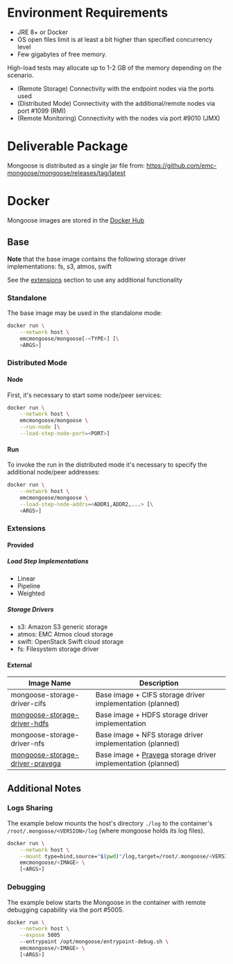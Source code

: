 # Environment Requirements

* JRE 8+ or Docker
* OS open files limit is at least a bit higher than specified concurrency level
* Few gigabytes of free memory.

High-load tests may allocate up to 1-2 GB of the memory depending on the scenario.
* (Remote Storage) Connectivity with the endpoint nodes via the ports used
* (Distributed Mode) Connectivity with the additional/remote nodes via port #1099 (RMI)
* (Remote Monitoring) Connectivity with the nodes via port #9010 (JMX)

# Deliverable Package

Mongoose is distributed as a single jar file from:
https://github.com/emc-mongoose/mongoose/releases/tag/latest

# Docker

Mongoose images are stored in the [Docker Hub](https://hub.docker.com/u/emcmongoose/)

## Base

**Note** that the base image contains the following storage driver implementations: fs, s3, atmos, swift

See the [extensions](#extensions) section to use any additional functionality

### Standalone

The base image may be used in the standalone mode:
```bash
docker run \
    --network host \
    emcmongoose/mongoose[-<TYPE>] [\
    <ARGS>]
```

### Distributed Mode

#### Node

First, it's necessary to start some node/peer services:
```bash
docker run \
    --network host \
    emcmongoose/mongoose \
    --run-node [\
    --load-step-node-port=<PORT>]
```

#### Run

To invoke the run in the distributed mode it's necessary to specify the additional node/peer addresses:
```bash
docker run \
    --network host \
    emcmongoose/mongoose \
    --load-step-node-addrs=<ADDR1,ADDR2,...> [\
    <ARGS>]
```

### Extensions

#### Provided

##### Load Step Implementations

* Linear
* Pipeline
* Weighted

##### Storage Drivers

* s3: Amazon S3 generic storage
* atmos: EMC Atmos cloud storage
* swift: OpenStack Swift cloud storage
* fs: Filesystem storage driver

#### External

| Image Name | Description |
|------------|-------------|
| mongoose-storage-driver-cifs | Base image + CIFS storage driver implementation (planned) |
| [mongoose-storage-driver-hdfs](https://github.com/emc-mongoose/mongoose-storage-driver-hdfs) | Base image + HDFS storage driver implementation |
| mongoose-storage-driver-nfs | Base image + NFS storage driver implementation (planned) |
| [mongoose-storage-driver-pravega](https://github.com/emc-mongoose/mongoose-storage-driver-pravega) | Base image + [Pravega](http://pravega.io) storage driver implementation (planned) |

## Additional Notes

### Logs Sharing

The example below mounts the host's directory `./log` to the container's
`/root/.mongoose/<VERSION>/log` (where mongoose holds its log files).

```bash
docker run \
    --network host \
    --mount type=bind,source="$(pwd)"/log,target=/root/.mongoose/<VERSION>/log
    emcmongoose/<IMAGE> \
    [<ARGS>]
```

### Debugging

The example below starts the Mongoose in the container with remote
debugging capability via the port #5005.

```bash
docker run \
    --network host \
    --expose 5005
    --entrypoint /opt/mongoose/entrypoint-debug.sh \
    emcmongoose/<IMAGE> \
    [<ARGS>]
```
